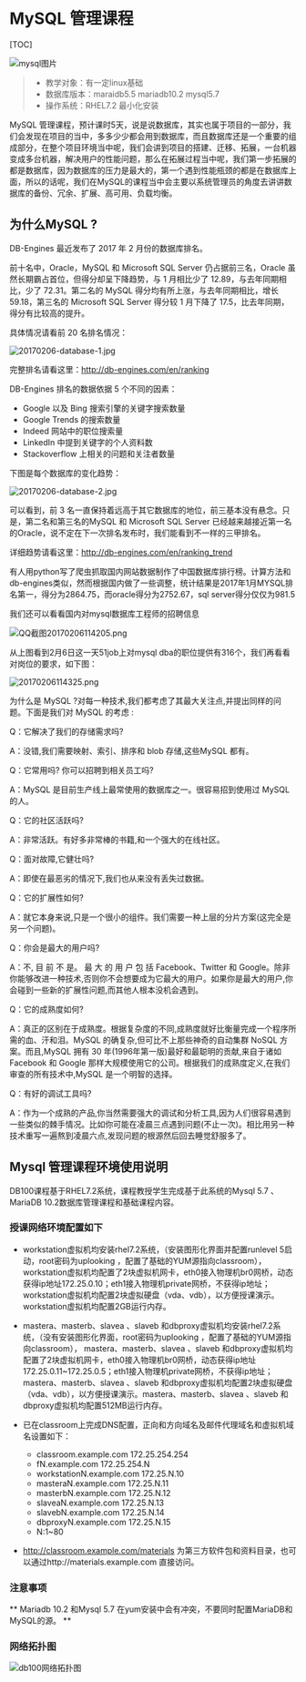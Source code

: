 # MySQL 管理课程

[TOC]

![mysql图片](pic/00-mysql.png)


> * 教学对象：有一定linux基础
> * 数据库版本：maraidb5.5 mariadb10.2 mysql5.7
> * 操作系统：RHEL7.2 最小化安装

MySQL 管理课程，预计课时5天，说是说数据库，其实也属于项目的一部分，我们会发现在项目的当中，多多少少都会用到数据库，而且数据库还是一个重要的组成部分，在整个项目环境当中呢，我们会讲到项目的搭建、迁移、拓展，一台机器变成多台机器，解决用户的性能问题，那么在拓展过程当中呢，我们第一步拓展的都是数据库，因为数据库的压力是最大的，第一个遇到性能瓶颈的都是在数据库上面，所以的话呢，我们在MySQL的课程当中会主要以系统管理员的角度去讲讲数据库的备份、冗余、扩展、高可用、负载均衡。

## 为什么MySQL ?

DB-Engines 最近发布了 2017 年 2 月份的数据库排名。

前十名中，Oracle，MySQL 和 Microsoft SQL Server 仍占据前三名，Oracle 虽然长期霸占首位，但得分却呈下降趋势，与 1 月相比少了 12.89，与去年同期相比，少了 72.31。第二名的 MySQL 得分均有所上涨，与去年同期相比，增长 59.18，第三名的 Microsoft SQL Server 得分较 1 月下降了 17.5，比去年同期，得分有比较高的提升。

具体情况请看前 20 名排名情况：

![20170206-database-1.jpg](pic/20170206-database-1.jpg)

完整排名请看这里：http://db-engines.com/en/ranking

DB-Engines 排名的数据依据 5 个不同的因素：

* Google 以及 Bing 搜索引擎的关键字搜索数量
* Google Trends 的搜索数量
* Indeed 网站中的职位搜索量
* LinkedIn 中提到关键字的个人资料数
* Stackoverflow 上相关的问题和关注者数量

下图是每个数据库的变化趋势：

![20170206-database-2.jpg](pic/20170206-database-2.jpg)

可以看到，前 3 名一直保持着远高于其它数据库的地位，前三基本没有悬念。只是，第二名和第三名的MySQL 和 Microsoft SQL Server 已经越来越接近第一名的Oracle，说不定在下一次排名发布时，我们能看到不一样的三甲排名。

详细趋势请看这里：http://db-engines.com/en/ranking_trend

有人用python写了爬虫抓取国内网站数据制作了中国数据库排行榜。计算方法和db-engines类似，然而根据国内做了一些调整，统计结果是2017年1月MYSQL排名第一，得分为2864.75，而oracle得分为2752.67，sql server得分仅仅为981.5

我们还可以看看国内对mysql数据库工程师的招聘信息

![QQ截图20170206114205.png](pic/QQ截图20170206114205.png)

从上图看到2月6日这一天51job上对mysql dba的职位提供有316个，我们再看看对岗位的要求，如下图：

![20170206114325.png](pic/20170206114325.png)

为什么是 MySQL ?对每一种技术,我们都考虑了其最大关注点,并提出同样的问题。下面是我们对 MySQL 的考虑 :

Q：它解决了我们的存储需求吗? 

A：没错,我们需要映射、索引、排序和 blob 存储,这些MySQL 都有。

Q：它常用吗? 你可以招聘到相关员工吗?

A：MySQL 是目前生产线上最常使用的数据库之一。很容易招到使用过 MySQL 的人。

Q：它的社区活跃吗? 

A：非常活跃。有好多非常棒的书籍,和一个强大的在线社区。

Q：面对故障,它健壮吗?

A：即使在最恶劣的情况下,我们也从来没有丢失过数据。

Q：它的扩展性如何?

A：就它本身来说,只是一个很小的组件。我们需要一种上层的分片方案(这完全是另一个问题)。

Q：你会是最大的用户吗?

A：不, 目 前 不 是。 最 大 的 用 户 包 括 Facebook、Twitter 和 Google。除非你能够改进一种技术,否则你不会想要成为它最大的用户。如果你是最大的用户,你会碰到一些新的扩展性问题,而其他人根本没机会遇到。

Q：它的成熟度如何? 

A：真正的区别在于成熟度。根据复杂度的不同,成熟度就好比衡量完成一个程序所需的血、汗和泪。MySQL 的确复杂,但可比不上那些神奇的自动集群 NoSQL 方案。而且,MySQL 拥有 30 年(1996年第一版)最好和最聪明的贡献,来自于诸如Facebook 和 Google 那样大规模使用它的公司。根据我们的成熟度定义,在我们审查的所有技术中,MySQL 是一个明智的选择。

Q：有好的调试工具吗? 

A：作为一个成熟的产品,你当然需要强大的调试和分析工具,因为人们很容易遇到一些类似的棘手情况。比如你可能在凌晨三点遇到问题(不止一次)。相比用另一种技术重写一遍熬到凌晨六点,发现问题的根源然后回去睡觉舒服多了。

## Mysql 管理课程环境使用说明

DB100课程基于RHEL7.2系统，课程教授学生完成基于此系统的Mysql 5.7 、MariaDB 10.2数据库管理课程和基础课程内容。

### 授课网络环境配置如下

* workstation虚拟机均安装rhel7.2系统，（安装图形化界面并配置runlevel 5启动，root密码为uplooking ，配置了基础的YUM源指向classroom）， workstation虚拟机均配置了2块虚拟机网卡，eth0接入物理机br0网桥，动态获得ip地址172.25.0.10；eth1接入物理机private网桥，不获得ip地址；workstation虚拟机均配置2块虚拟硬盘（vda、vdb），以方便授课演示。workstation虚拟机均配置2GB运行内存。

* mastera、masterb、slavea 、slaveb 和dbproxy虚拟机均安装rhel7.2系统，（没有安装图形化界面，root密码为uplooking ，配置了基础的YUM源指向classroom）， mastera、masterb、slavea 、slaveb 和dbproxy虚拟机均配置了2块虚拟机网卡，eth0接入物理机br0网桥，动态获得ip地址172.25.0.11~172.25.0.5；eth1接入物理机private网桥，不获得ip地址；mastera、masterb、slavea 、slaveb 和dbproxy虚拟机均配置2块虚拟硬盘（vda、vdb），以方便授课演示。mastera、masterb、slavea 、slaveb 和dbproxy虚拟机均配置512MB运行内存。

* 已在classroom上完成DNS配置，正向和方向域名及邮件代理域名和虚拟机域名设置如下：
  - classroom.example.com 172.25.254.254
  - fN.example.com 172.25.254.N
  - workstationN.example.com 172.25.N.10
  - masteraN.example.com 172.25.N.11
  - masterbN.example.com 172.25.N.12
  - slaveaN.example.com 172.25.N.13
  - slavebN.example.com 172.25.N.14
  - dbproxyN.example.com 172.25.N.15
  - N:1~80

* http://classroom.example.com/materials 为第三方软件包和资料目录，也可以通过http://materials.example.com 直接访问。

### 注意事项
** Mariadb 10.2 和Mysql 5.7 在yum安装中会有冲突，不要同时配置MariaDB和MySQL的源。 **

### 网络拓扑图

![db100网络拓扑图](pic/01-db100-classroom.png)
